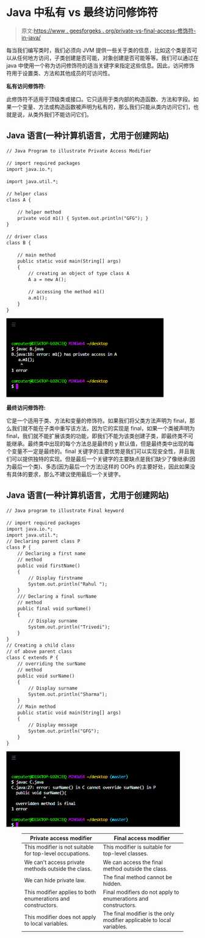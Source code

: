 # Java 中私有 vs 最终访问修饰符

> 原文:[https://www . geesforgeks . org/private-vs-final-access-修饰符-in-java/](https://www.geeksforgeeks.org/private-vs-final-access-modifier-in-java/)

每当我们编写类时，我们必须向 JVM 提供一些关于类的信息，比如这个类是否可以从任何地方访问，子类创建是否可能，对象创建是否可能等等。我们可以通过在 java 中使用一个称为访问修饰符的适当关键字来指定这些信息。因此，访问修饰符用于设置类、方法和其他成员的可访问性。

**私有访问修饰符:**

此修饰符不适用于顶级类或接口。它只适用于类内部的构造函数、方法和字段。如果一个变量、方法或构造函数被声明为私有的，那么我们只能从类内访问它们，也就是说，从类外我们不能访问它们。

## Java 语言(一种计算机语言，尤用于创建网站)

```
// Java Program to illustrate Private Access Modifier

// import required packages
import java.io.*;

import java.util.*;

// helper class
class A {

    // helper method
    private void m1() { System.out.println("GFG"); }
}

// driver class
class B {

    // main method
    public static void main(String[] args)
    {
        // creating an object of type class A
        A a = new A();

        // accessing the method m1()
        a.m1();
    }
}
```

![](img/d44c1c911f53329684e4bf9d5165d12f.png)

**最终访问修饰符:**

它是一个适用于类、方法和变量的修饰符。如果我们将父类方法声明为 final，那么我们就不能在子类中重写该方法，因为它的实现是 final，如果一个类被声明为 final，我们就不能扩展该类的功能，即我们不能为该类创建子类，即最终类不可能继承。最终类中出现的每个方法总是最终的 y 默认值，但是最终类中出现的每个变量不一定是最终的。final 关键字的主要优势是我们可以实现安全性，并且我们可以提供独特的实现。但是最后一个关键字的主要缺点是我们缺少了像继承(因为最后一个类)、多态(因为最后一个方法)这样的 OOPs 的主要好处，因此如果没有具体的要求，那么不建议使用最后一个关键字。

## Java 语言(一种计算机语言，尤用于创建网站)

```
// Java program to illustrate Final keyword

// import required packages
import java.io.*;
import java.util.*;
// Declaring parent class P
class P {
    // Declaring a first name
    // method
    public void firstName()
    {
        // Display firstname
        System.out.println("Rahul ");
    }
    /// Declaring a final surName
    // method
    public final void surName()
    {
        // Display surname
        System.out.println("Trivedi");
    }
}
// Creating a child class
// of above parent class
class C extends P {
    // overriding the surName
    // method
    public void surName()
    {
        // Display surname
        System.out.println("Sharma");
    }
    // Main method
    public static void main(String[] args)
    {
        // Display message
        System.out.println("GFG");
    }
}
```

![](img/e0f321f4797cc42aaac7fe45de1e6bb8.png)

<figure class="table">

| **Private access modifier** | **Final access modifier** |
| --- | --- |
| This modifier is not suitable for top-level occupations. | This modifier is suitable for top-level classes. |
| We can't access private methods outside the class. | We can access the final method outside the class. |
| We can hide private law. | The final method cannot be hidden. |
| This modifier applies to both enumerations and constructors. | Final modifiers do not apply to enumerations and constructors. |
| This modifier does not apply to local variables. | The final modifier is the only modifier applicable to local variables. |

</figure>